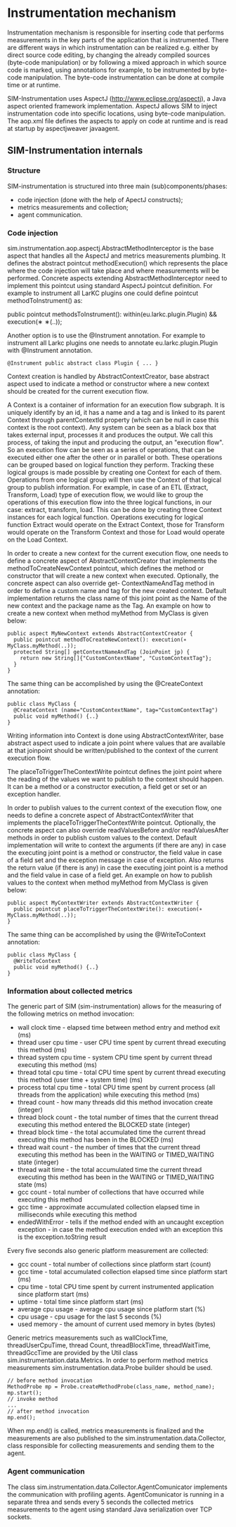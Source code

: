 Instrumentation mechanism
=========================

Instrumentation mechanism is responsible for inserting code that performs measurements in the key parts of the application that is instrumented. There are different ways in which instrumentation can be realized e.g. either by direct source code editing, by changing the already compiled sources (byte-code manipulation) or by following a
mixed approach in which source code is marked, using annotations for example, to be instrumented by byte-code manipulation. The byte-code instrumentation can be done at compile time or at runtime.

SIM-Instrumentation uses AspectJ (http://www.eclipse.org/aspectj), a Java aspect oriented framework implementation. AspectJ allows SIM to inject instrumentation code into specific locations, using byte-code manipulation. The aop.xml file defines the aspects to apply on code at runtime and is read at startup by aspectjweaver javaagent. 


SIM-Instrumentation internals
-----------------------------

### Structure

SIM-instrumentation is structured into three main (sub)components/phases:
* code injection (done with the help of ApectJ constructs);
* metrics measurements and collection;
* agent communication.


### Code injection
sim.instrumentation.aop.aspectj.AbstractMethodInterceptor is the base aspect that handles all the AspectJ and metrics measurements plumbing. It defines the abstract pointcut methodExecution() which represents the place where the code injection will take place and where measurements will be performed. Concrete aspects extending
AbstractMethodInterceptor need to implement this pointcut using standard AspectJ pointcut definition. For example to instrument all LarKC plugins one could define pointcut methodToInstrument() as:

public pointcut methodsToInstrument(): within(eu.larkc.plugin.Plugin) && execution(∗ ∗(..));

Another option is to use the @Instrument annotation. For example to instrument all Larkc plugins one needs to annotate eu.larkc.plugin.Plugin with @Instrument annotation.

    @Instrument public abstract class Plugin { ... }

Context creation is handled by AbstractContextCreator, base abstract aspect used to indicate a method or constructor where a new context should be created for the current execution flow. 

A Context is a container of information for an execution flow subgraph. It is uniquely identify by an id, it has a name and a tag and is linked to its parent Context through parentContextId property (which can be null in case this context is the root context). Any system can be seen as a black box that takes external input, processes it
and produces the output. We call this process, of taking the input and producing the output, an "execution flow". So an execution flow can be seen as a series of operations, that can be executed either one after the other or in parallel or both. These operations can be grouped based on logical function they perform. Tracking these logical groups is made possible by creating one Context for each of them. Operations from one logical group will then use the Context of that logical group to publish information. For example, in case of an ETL (Extract, Transform, Load) type of execution flow, we would like to group the operations of this execution flow into the three logical
functions, in our case: extract, transform, load. This can be done by creating three Context instances for each logical function. Operations executing for logical function Extract would operate on the Extract Context, those for Transform would operate on the Transform Context and those for Load would operate on the Load Context.

In order to create a new context for the current execution flow, one needs to define a concrete aspect of AbstractContextCreator that implements the methodToCreateNewContext pointcut, which defines the method or constructor that will create a new context when executed. Optionally, the concrete aspect can also override get-
ContextNameAndTag method in order to define a custom name and tag for the new created context. Default implementation returns the class name of this joint point as the Name of the new context and the package name as the Tag. An example on how to create a new context when method myMethod from MyClass is given below:

    public aspect MyNewContext extends AbstractContextCreator {
      public pointcut methodToCreateNewContext(): execution(∗ MyClass.myMethod(..));
      protected String[] getContextNameAndTag (JoinPoint jp) {
        return new String[]{"CustomContextName", "CustomContextTag"};
      }
    }

The same thing can be accomplished by using the @CreateContext annotation:

    public class MyClass {
      @CreateContext (name="CustomContextName", tag="CustomContextTag")
      public void myMethod() {..}
    }

Writing information into Context is done using AbstractContextWriter, base abstract aspect used to indicate a join point where values that are available at that joinpoint should be written/published to the context of the current execution flow. 

The placeToTriggerTheContextWrite pointcut defines the joint point where the reading of the values we want to publish to the context should happen. It can be a method or a constructor execution, a field get or set or an exception handler. 

In order to publish values to the current context of the execution flow, one needs to define a concrete aspect of AbstractContextWriter that implements the placeToTriggerTheContextWrite pointcut. Optionally, the concrete aspect can also override readValuesBefore and/or readValuesAfter methods in order to publish custom values to the context. Default implementation will write to context the arguments (if there are any) in case the executing joint point is a method or constructor, the field value in case of a field set and the exception message in case of exception. Also returns the return value (if there is any) in case the executing joint point is a method and the field value in case of a field get. An example on how to publish values to the context when method myMethod from MyClass is given below:


    public aspect MyContextWriter extends AbstractContextWriter {
      public pointcut placeToTriggerTheContextWrite(): execution(∗ MyClass.myMethod(..));
    }


The same thing can be accomplished by using the @WriteToContext annotation:

    public class MyClass {
      @WriteToContext
      public void myMethod() {..}
    }


### Information about collected metrics

The generic part of SIM (sim-instrumentation) allows for the measuring of the following metrics on method invocation:

* wall clock time - elapsed time between method entry and method exit (ms)
* thread user cpu time - user CPU time spent by current thread executing this method (ms)
* thread system cpu time - system CPU time spent by current thread executing this method (ms)
* thread total cpu time - total CPU time spent by current thread executing this method (user time + system time) (ms)
* process total cpu time - total CPU time spent by current process (all threads from the application) while executing this method (ms)
* thread count - how many threads did this method invocation create (integer)
* thread block count - the total number of times that the current thread executing this method entered the BLOCKED state (integer)
* thread block time - the total accumulated time the current thread executing this method has been in the BLOCKED (ms)
* thread wait count - the number of times that the current thread executing this method has been in the WAITING or TIMED_WAITING state (integer)
* thread wait time - the total accumulated time the current thread executing this method has been in the WAITING or TIMED_WAITING state (ms)
* gcc count - total number of collections that have occurred while executing this method
* gcc time - approximate accumulated collection elapsed time in milliseconds while executing this method
* endedWithError - tells if the method ended with an uncaught exception exception - in case the method execution ended with an exception this is the exception.toString result

Every five seconds also generic platform measurement are collected:

* gcc count - total number of collections since platform start (count)
* gcc time - total accumulated collection elapsed time since platform start (ms)
* cpu time - total CPU time spent by current instrumented application since platform start (ms)
* uptime - total time since platform start (ms)
* average cpu usage - average cpu usage since platform start (%)
* cpu usage - cpu usage for the last 5 seconds (%)
* used memory - the amount of current used memory in bytes (bytes)

Generic metrics measurements such as wallClockTime, threadUserCpuTime, thread Count, threadBlockTime, threadWaitTime, threadGccTime are provided by the Util class sim.instrumentation.data.Metrics. In order to perform method metrics measurements sim.instrumentation.data.Probe builder should be used.

    // before method invocation
    MethodProbe mp = Probe.createMethodProbe(class_name, method_name);
    mp.start();
    // invoke method
    ...
    // after method invocation
    mp.end();

When mp.end() is called, metrics measurements is finalized and the measurements are also published to the sim.instrumentation.data.Collector, class responsible for collecting measurements and sending them to the agent.


### Agent communication

The class sim.instrumentation.data.Collector.AgentComunicator implements the communication with profiling agents. AgentComunicator is running in a separate threa and sends every 5 seconds the collected metrics measurements to the agent using standard Java serialization over TCP sockets.

